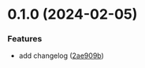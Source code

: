 # 0.1.0 (2024-02-05)


### Features

* add changelog ([2ae909b](https://github.com/ellapav/greetings-ci/commit/2ae909b39cb9ba555c189798560c7fb12d0bec96))



